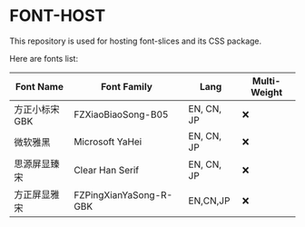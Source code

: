 # FONT-HOST

This repository is used for hosting font-slices and its CSS package.

Here are fonts list:

| Font Name      | Font Family            | Lang       | Multi-Weight |
| -------------- | ---------------------- | ---------- | ------------ |
| 方正小标宋 GBK | FZXiaoBiaoSong-B05     | EN, CN, JP | ❌           |
| 微软雅黑       | Microsoft YaHei        | EN, CN, JP | ❌           |
| 思源屏显臻宋   | Clear Han Serif        | EN, CN, JP | ❌           |
| 方正屏显雅宋   | FZPingXianYaSong-R-GBK | EN,CN,JP   | ❌           |
